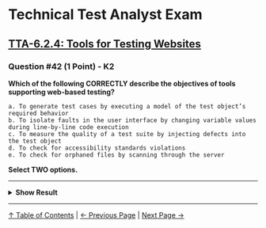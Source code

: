 # Technical Test Analyst Exam

## [TTA-6.2.4: Tools for Testing Websites](../6-test-tools-and-automation/6.2-specific-test-tools.md#624-tools-for-testing-websites)

### Question #42 (1 Point) - K2

**Which of the following CORRECTLY describe the objectives of tools supporting web-based testing?**

    a. To generate test cases by executing a model of the test object’s required behavior
    b. To isolate faults in the user interface by changing variable values during line-by-line code execution
    c. To measure the quality of a test suite by injecting defects into the test object
    d. To check for accessibility standards violations
    e. To check for orphaned files by scanning through the server

**Select TWO options.**

---

<details>
<summary><strong>Show Result</strong></summary>

#### Correct Answer: d, e

    a. Is not correct. This describes an MBT tool
    b. Is not correct. This describes a debugger
    c. Is not correct. This describes a fault seeding tool
    d. Is correct. Tools for testing websites may include the functionality to check for violations of accessibility standards, such as Section 508 in the U.S. or M/376 in Europe
    e. Is correct. Tools for testing websites may include the functionality to scan through server code, checking for orphaned (unlinked) files
    previously accessed by the website

</details>

---

[↑ Table of Contents](../../README.md#table-of-contents) | [← Previous Page](question-41.md) | [Next Page →](question-43.md)
